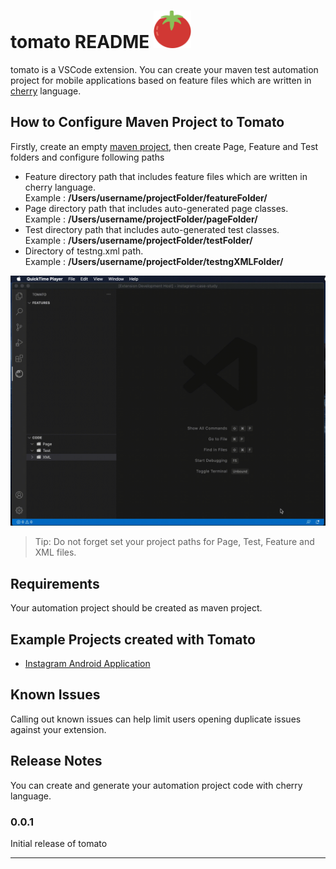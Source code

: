 # tomato README <img width="60px" height="60px" src="media/tomato-color.png" />

tomato is a VSCode extension. You can create your maven test automation project for mobile applications based on feature files which are written in [cherry](https://github.com/esg4aspl/SPL-AT-Gherkin-Extension/tree/master/SPL-AT-Gherkin "cherry")  language.

## How to Configure Maven Project to Tomato
Firstly, create an empty [maven project](https://maven.apache.org/guides/getting-started/maven-in-five-minutes.html#creating-a-project), then create Page, Feature and Test folders and configure following paths
* Feature directory path that includes feature files which are written in cherry language.<br/>Example : **/Users/username/projectFolder/featureFolder/**
* Page directory path that includes auto-generated page classes.<br/>Example : **/Users/username/projectFolder/pageFolder/**
* Test directory path that includes auto-generated test classes.<br/>Example : **/Users/username/projectFolder/testFolder/**
* Directory of testng.xml path.<br/>Example : **/Users/username/projectFolder/testngXMLFolder/**

![](resources/gif/how_to_configure_tomato_2.gif)

> Tip: Do not forget set your project paths for Page, Test, Feature and XML files.

## Requirements

Your automation project should be created as maven project.

## Example Projects created with Tomato

* [Instagram Android Application](https://github.com/sercanparker/Cherry-Samples/tree/master/instagram-case-study)

## Known Issues

Calling out known issues can help limit users opening duplicate issues against your extension.

## Release Notes

You can create and generate your automation project code with cherry language. 

### 0.0.1

Initial release of tomato

-----------------------------------------------------------------------------------------------------------




